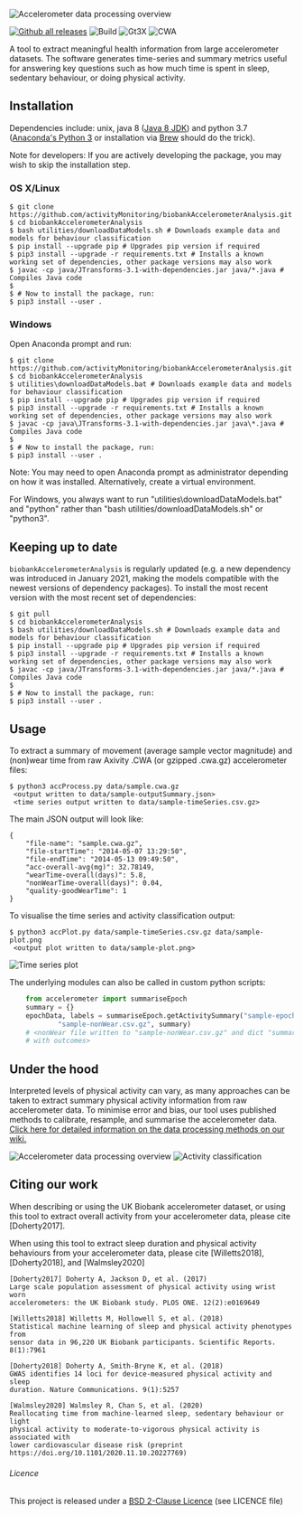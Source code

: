 ![Accelerometer data processing overview](docs/source/accelerometerLogo.png)

[![Github all releases](https://img.shields.io/github/release/activityMonitoring/biobankAccelerometerAnalysis.svg)](https://github.com/activityMonitoring/biobankAccelerometerAnalysis/releases/)
![Build](https://github.com/activityMonitoring/biobankAccelerometerAnalysis/workflows/build/badge.svg)
![Gt3X](https://github.com/activityMonitoring/biobankAccelerometerAnalysis/workflows/gt3x/badge.svg)
![CWA](https://github.com/activityMonitoring/biobankAccelerometerAnalysis/workflows/cwa_regression/badge.svg)

A tool to extract meaningful health information from large accelerometer datasets. The software generates time-series and summary metrics useful for answering key questions such as how much time is spent in sleep, sedentary behaviour, or doing physical activity.

## Installation
Dependencies include: unix, java 8 ([Java 8 JDK](http://www.oracle.com/technetwork/java/javase/downloads/jdk8-downloads-2133151.html)) and python 3.7 ([Anaconda's Python 3](https://www.anaconda.com/download/) or installation via [Brew](https://docs.python-guide.org/starting/install3/osx/) should do the trick).

Note for developers: If you are actively developing the package, you may wish to skip the installation step.

### OS X/Linux
```
$ git clone https://github.com/activityMonitoring/biobankAccelerometerAnalysis.git
$ cd biobankAccelerometerAnalysis
$ bash utilities/downloadDataModels.sh # Downloads example data and models for behaviour classification
$ pip install --upgrade pip # Upgrades pip version if required
$ pip3 install --upgrade -r requirements.txt # Installs a known working set of dependencies, other package versions may also work
$ javac -cp java/JTransforms-3.1-with-dependencies.jar java/*.java # Compiles Java code
$ 
$ # Now to install the package, run: 
$ pip3 install --user . 
```

### Windows
Open Anaconda prompt and run:
```
$ git clone https://github.com/activityMonitoring/biobankAccelerometerAnalysis.git
$ cd biobankAccelerometerAnalysis
$ utilities\downloadDataModels.bat # Downloads example data and models for behaviour classification
$ pip install --upgrade pip # Upgrades pip version if required
$ pip3 install --upgrade -r requirements.txt # Installs a known working set of dependencies, other package versions may also work
$ javac -cp java\JTransforms-3.1-with-dependencies.jar java\*.java # Compiles Java code
$ 
$ # Now to install the package, run: 
$ pip3 install --user . 
```
Note: You may need to open Anaconda prompt as administrator depending on how it was installed. Alternatively, create a virtual environment.

For Windows, you always want to run "utilities\downloadDataModels.bat" and "python" rather than "bash utilities/downloadDataModels.sh" or "python3".

## Keeping up to date 
`biobankAccelerometerAnalysis` is regularly updated (e.g. a new dependency was introduced in January 2021, making the models compatible with the newest versions of dependency packages). To install the most recent version with the most recent set of dependencies: 
```
$ git pull
$ cd biobankAccelerometerAnalysis
$ bash utilities/downloadDataModels.sh # Downloads example data and models for behaviour classification
$ pip install --upgrade pip # Upgrades pip version if required
$ pip3 install --upgrade -r requirements.txt # Installs a known working set of dependencies, other package versions may also work
$ javac -cp java/JTransforms-3.1-with-dependencies.jar java/*.java # Compiles Java code
$ 
$ # Now to install the package, run: 
$ pip3 install --user . 
```

## Usage
To extract a summary of movement (average sample vector magnitude) and
(non)wear time from raw Axivity .CWA (or gzipped .cwa.gz) accelerometer files:

```
$ python3 accProcess.py data/sample.cwa.gz
 <output written to data/sample-outputSummary.json>
 <time series output written to data/sample-timeSeries.csv.gz>
```

The main JSON output will look like:
```
{
    "file-name": "sample.cwa.gz", 
    "file-startTime": "2014-05-07 13:29:50", 
    "file-endTime": "2014-05-13 09:49:50", 
    "acc-overall-avg(mg)": 32.78149, 
    "wearTime-overall(days)": 5.8, 
    "nonWearTime-overall(days)": 0.04,
    "quality-goodWearTime": 1
}
```

To visualise the time series and activity classification output:
```
$ python3 accPlot.py data/sample-timeSeries.csv.gz data/sample-plot.png
 <output plot written to data/sample-plot.png>
```
![Time series plot](docs/source/samplePlot.png)

The underlying modules can also be called in custom python scripts:
```Python
    from accelerometer import summariseEpoch
    summary = {}
    epochData, labels = summariseEpoch.getActivitySummary("sample-epoch.csv.gz", 
            "sample-nonWear.csv.gz", summary)
    # <nonWear file written to "sample-nonWear.csv.gz" and dict "summary" updated
    # with outcomes>
```

## Under the hood
Interpreted levels of physical activity can vary, as many approaches can be 
taken to extract summary physical activity information from raw accelerometer 
data. To minimise error and bias, our tool uses published methods to calibrate, 
resample, and summarise the accelerometer data. [Click here for detailed 
information on the 
data processing methods on our wiki.](https://biobankaccanalysis.readthedocs.io/en/latest/methods.html)

![Accelerometer data processing overview](docs/source/accMethodsOverview.png)
![Activity classification](docs/source/accClassification.png)



## Citing our work
When describing or using the UK Biobank accelerometer dataset, or using this tool
to extract overall activity from your accelerometer data, please cite [Doherty2017].

When using this tool to extract sleep duration and physical activity behaviours
from your accelerometer data, please cite [Willetts2018], [Doherty2018], and 
[Walmsley2020]

```
[Doherty2017] Doherty A, Jackson D, et al. (2017) 
Large scale population assessment of physical activity using wrist worn 
accelerometers: the UK Biobank study. PLOS ONE. 12(2):e0169649

[Willetts2018] Willetts M, Hollowell S, et al. (2018) 
Statistical machine learning of sleep and physical activity phenotypes from 
sensor data in 96,220 UK Biobank participants. Scientific Reports. 8(1):7961

[Doherty2018] Doherty A, Smith-Bryne K, et al. (2018) 
GWAS identifies 14 loci for device-measured physical activity and sleep 
duration. Nature Communications. 9(1):5257

[Walmsley2020] Walmsley R, Chan S, et al. (2020)
Reallocating time from machine-learned sleep, sedentary behaviour or light 
physical activity to moderate-to-vigorous physical activity is associated with 
lower cardiovascular disease risk (preprint https://doi.org/10.1101/2020.11.10.20227769)
```

###### Licence
This project is released under a [BSD 2-Clause Licence](http://opensource.org/licenses/BSD-2-Clause) (see LICENCE file)
